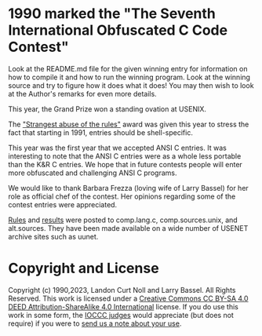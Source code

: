 # 1990 marked the "The Seventh International Obfuscated C Code Contest"

Look at the README.md file for the given winning entry for information
on how to compile it and how to run the winning program.
Look at the winning source and try to figure how it does what it does!
You may then wish to look at the Author's remarks for even more details.

This year, the Grand Prize won a standing ovation at USENIX.

The ["Strangest abuse of the rules"](1990/stig/README.md) award was given this
year to stress the fact that starting in 1991, entries should be shell-specific.

This year was the first year that we accepted ANSI C entries.  It was
interesting to note that the ANSI C entries were as a whole less portable than
the K&R C entries.  We hope that in future contests people will enter more
obfuscated and challenging ANSI C programs.

We would like to thank Barbara Frezza (loving wife of Larry Bassel) for
her role as official chef of the contest.  Her opinions regarding
some of the contest entries were appreciated.

[Rules](rules.txt) and [results](https://www.ioccc.org/years.html#1990) were
posted to comp.lang.c, comp.sources.unix, and alt.sources.  They have been made
available on a wide number of USENET archive sites such as uunet.


# Copyright and License

Copyright (c) 1990,2023, Landon Curt Noll and Larry Bassel. All Rights Reserved.
This work is licensed under a [Creative Commons CC BY-SA 4.0 DEED Attribution-ShareAlike
4.0 International](https://creativecommons.org/licenses/by-sa/4.0/) license.
If you do use this work in some form, the [IOCCC judges](/judges.html) would appreciate
(but does not require) if you were to [send us a note about your use](/contact.html).

